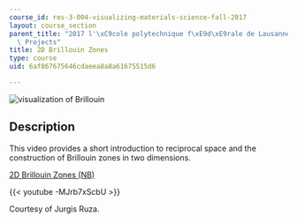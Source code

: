```yaml
---
course_id: res-3-004-visualizing-materials-science-fall-2017
layout: course_section
parent_title: "2017 l'\xC9cole polytechnique f\xE9d\xE9rale de Lausanne (EPFL) Student\
  \ Projects"
title: 2D Brillouin Zones
type: course
uid: 6af867675646cdaeea8a8a61675515d6

---
```


![visualization of Brillouin](/coursemedia/res-3-004-visualizing-materials-science-fall-2017/3754becedaea478157007d01ce1f312e_MITRES_3_004F17_29_ruza.jpg)

Description
-----------

This video provides a short introduction to reciprocal space and the construction of Brillouin zones in two dimensions.

[2D Brillouin Zones (NB)](/coursemedia/res-3-004-visualizing-materials-science-fall-2017/2130ae925f354d9e3661efc6dfaae45a_2017EPFL_ruza.nb)

{{< youtube -MJrb7xScbU >}}

Courtesy of Jurgis Ruza.
